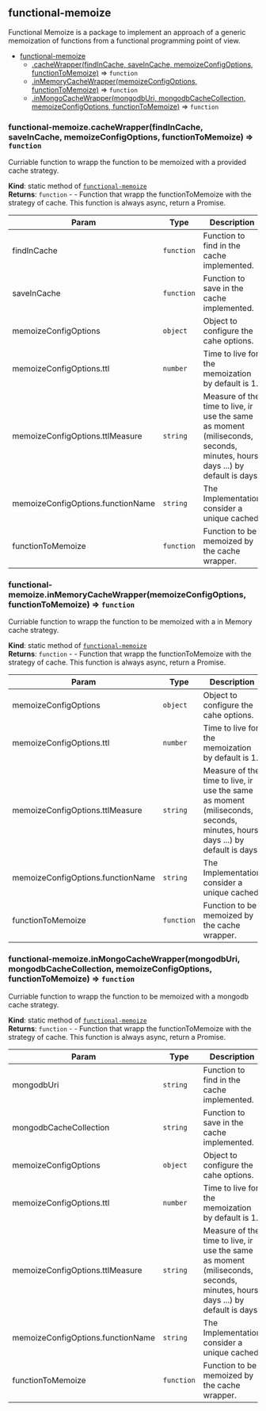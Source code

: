 <a name="module_functional-memoize"></a>

## functional-memoize
Functional Memoize is a package to implement an 
approach of a generic memoization of functions 
from a functional programming point of view.


* [functional-memoize](#module_functional-memoize)
    * [.cacheWrapper(findInCache, saveInCache, memoizeConfigOptions, functionToMemoize)](#module_functional-memoize.cacheWrapper) ⇒ <code>function</code>
    * [.inMemoryCacheWrapper(memoizeConfigOptions, functionToMemoize)](#module_functional-memoize.inMemoryCacheWrapper) ⇒ <code>function</code>
    * [.inMongoCacheWrapper(mongodbUri, mongodbCacheCollection, memoizeConfigOptions, functionToMemoize)](#module_functional-memoize.inMongoCacheWrapper) ⇒ <code>function</code>

<a name="module_functional-memoize.cacheWrapper"></a>

### functional-memoize.cacheWrapper(findInCache, saveInCache, memoizeConfigOptions, functionToMemoize) ⇒ <code>function</code>
Curriable function to wrapp the function to be memoized with a provided cache strategy.

**Kind**: static method of [<code>functional-memoize</code>](#module_functional-memoize)  
**Returns**: <code>function</code> - - Function that wrapp the functionToMemoize with the strategy of cache.
This function is always async, return a Promise.  

| Param | Type | Description |
| --- | --- | --- |
| findInCache | <code>function</code> | Function to find in the cache implemented. |
| saveInCache | <code>function</code> | Function to save in the cache implemented. |
| memoizeConfigOptions | <code>object</code> | Object to configure the cahe options. |
| memoizeConfigOptions.ttl | <code>number</code> | Time to live for the memoization by default is 1. |
| memoizeConfigOptions.ttlMeasure | <code>string</code> | Measure of the time to live, ir use the same as moment  (miliseconds, seconds, minutes, hours, days ...) by default is days. |
| memoizeConfigOptions.functionName | <code>string</code> | The Implementation consider a unique cached. |
| functionToMemoize | <code>function</code> | Function to be memoized by the cache wrapper. |

<a name="module_functional-memoize.inMemoryCacheWrapper"></a>

### functional-memoize.inMemoryCacheWrapper(memoizeConfigOptions, functionToMemoize) ⇒ <code>function</code>
Curriable function to wrapp the function to be memoized with a in Memory cache strategy.

**Kind**: static method of [<code>functional-memoize</code>](#module_functional-memoize)  
**Returns**: <code>function</code> - - Function that wrapp the functionToMemoize with the strategy of cache.
This function is always async, return a Promise.  

| Param | Type | Description |
| --- | --- | --- |
| memoizeConfigOptions | <code>object</code> | Object to configure the cahe options. |
| memoizeConfigOptions.ttl | <code>number</code> | Time to live for the memoization by default is 1. |
| memoizeConfigOptions.ttlMeasure | <code>string</code> | Measure of the time to live, ir use the same as moment  (miliseconds, seconds, minutes, hours, days ...) by default is days. |
| memoizeConfigOptions.functionName | <code>string</code> | The Implementation consider a unique cached. |
| functionToMemoize | <code>function</code> | Function to be memoized by the cache wrapper. |

<a name="module_functional-memoize.inMongoCacheWrapper"></a>

### functional-memoize.inMongoCacheWrapper(mongodbUri, mongodbCacheCollection, memoizeConfigOptions, functionToMemoize) ⇒ <code>function</code>
Curriable function to wrapp the function to be memoized with a mongodb cache strategy.

**Kind**: static method of [<code>functional-memoize</code>](#module_functional-memoize)  
**Returns**: <code>function</code> - - Function that wrapp the functionToMemoize with the strategy of cache.
This function is always async, return a Promise.  

| Param | Type | Description |
| --- | --- | --- |
| mongodbUri | <code>string</code> | Function to find in the cache implemented. |
| mongodbCacheCollection | <code>string</code> | Function to save in the cache implemented. |
| memoizeConfigOptions | <code>object</code> | Object to configure the cahe options. |
| memoizeConfigOptions.ttl | <code>number</code> | Time to live for the memoization by default is 1. |
| memoizeConfigOptions.ttlMeasure | <code>string</code> | Measure of the time to live, ir use the same as moment  (miliseconds, seconds, minutes, hours, days ...) by default is days. |
| memoizeConfigOptions.functionName | <code>string</code> | The Implementation consider a unique cached. |
| functionToMemoize | <code>function</code> | Function to be memoized by the cache wrapper. |

